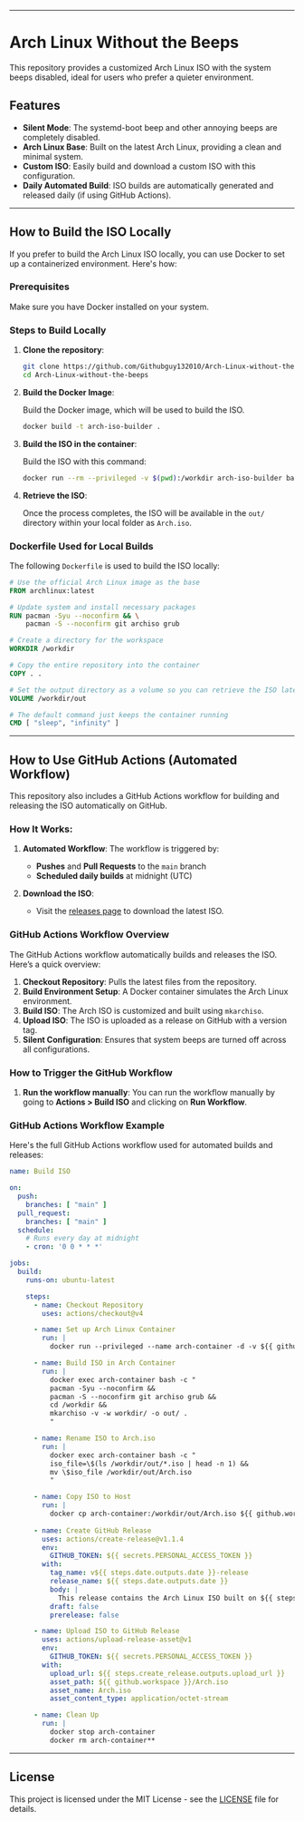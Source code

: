 
---

# Arch Linux Without the Beeps

This repository provides a customized Arch Linux ISO with the system beeps disabled, ideal for users who prefer a quieter environment.

## Features

- **Silent Mode**: The systemd-boot beep and other annoying beeps are completely disabled.
- **Arch Linux Base**: Built on the latest Arch Linux, providing a clean and minimal system.
- **Custom ISO**: Easily build and download a custom ISO with this configuration.
- **Daily Automated Build**: ISO builds are automatically generated and released daily (if using GitHub Actions).

---

## How to Build the ISO Locally

If you prefer to build the Arch Linux ISO locally, you can use Docker to set up a containerized environment. Here's how:

### Prerequisites

Make sure you have Docker installed on your system.

### Steps to Build Locally

1. **Clone the repository**:

   ```bash
   git clone https://github.com/Githubguy132010/Arch-Linux-without-the-beeps.git
   cd Arch-Linux-without-the-beeps
   ```

2. **Build the Docker Image**:

   Build the Docker image, which will be used to build the ISO.

   ```bash
   docker build -t arch-iso-builder .
   ```

3. **Build the ISO in the container**:

   Build the ISO with this command:

   ```bash
   docker run --rm --privileged -v $(pwd):/workdir arch-iso-builder bash -c "mkarchiso -v -w workdir/ -o out/ ."
   ```

4. **Retrieve the ISO**:

   Once the process completes, the ISO will be available in the `out/` directory within your local folder as `Arch.iso`.

### Dockerfile Used for Local Builds

The following `Dockerfile` is used to build the ISO locally:

```Dockerfile
# Use the official Arch Linux image as the base
FROM archlinux:latest

# Update system and install necessary packages
RUN pacman -Syu --noconfirm && \
    pacman -S --noconfirm git archiso grub

# Create a directory for the workspace
WORKDIR /workdir

# Copy the entire repository into the container
COPY . .

# Set the output directory as a volume so you can retrieve the ISO later
VOLUME /workdir/out

# The default command just keeps the container running
CMD [ "sleep", "infinity" ]
```

---

## How to Use GitHub Actions (Automated Workflow)

This repository also includes a GitHub Actions workflow for building and releasing the ISO automatically on GitHub. 

### How It Works:

1. **Automated Workflow**: The workflow is triggered by:
   - **Pushes** and **Pull Requests** to the `main` branch
   - **Scheduled daily builds** at midnight (UTC)

2. **Download the ISO**:
   - Visit the [releases page](https://github.com/Githubguy132010/Arch-Linux-without-the-beeps/releases) to download the latest ISO.

### GitHub Actions Workflow Overview

The GitHub Actions workflow automatically builds and releases the ISO. Here’s a quick overview:

1. **Checkout Repository**: Pulls the latest files from the repository.
2. **Build Environment Setup**: A Docker container simulates the Arch Linux environment.
3. **Build ISO**: The Arch ISO is customized and built using `mkarchiso`.
4. **Upload ISO**: The ISO is uploaded as a release on GitHub with a version tag.
5. **Silent Configuration**: Ensures that system beeps are turned off across all configurations.

### How to Trigger the GitHub Workflow

1. **Run the workflow manually**:
   You can run the workflow manually by going to **Actions > Build ISO** and clicking on **Run Workflow**. 


### GitHub Actions Workflow Example

Here's the full GitHub Actions workflow used for automated builds and releases:

```yaml
name: Build ISO

on:
  push:
    branches: [ "main" ]
  pull_request:
    branches: [ "main" ]
  schedule:
    # Runs every day at midnight
    - cron: '0 0 * * *'

jobs:
  build:
    runs-on: ubuntu-latest

    steps:
      - name: Checkout Repository
        uses: actions/checkout@v4

      - name: Set up Arch Linux Container
        run: |
          docker run --privileged --name arch-container -d -v ${{ github.workspace }}:/workdir archlinux:latest sleep infinity

      - name: Build ISO in Arch Container
        run: |
          docker exec arch-container bash -c "
          pacman -Syu --noconfirm &&
          pacman -S --noconfirm git archiso grub &&
          cd /workdir &&
          mkarchiso -v -w workdir/ -o out/ .
          "

      - name: Rename ISO to Arch.iso
        run: |
          docker exec arch-container bash -c "
          iso_file=\$(ls /workdir/out/*.iso | head -n 1) &&
          mv \$iso_file /workdir/out/Arch.iso
          "

      - name: Copy ISO to Host
        run: |
          docker cp arch-container:/workdir/out/Arch.iso ${{ github.workspace }}/
      
      - name: Create GitHub Release
        uses: actions/create-release@v1.1.4
        env:
          GITHUB_TOKEN: ${{ secrets.PERSONAL_ACCESS_TOKEN }}
        with:
          tag_name: v${{ steps.date.outputs.date }}-release
          release_name: ${{ steps.date.outputs.date }}
          body: |
            This release contains the Arch Linux ISO built on ${{ steps.date.outputs.date }}.
          draft: false
          prerelease: false

      - name: Upload ISO to GitHub Release
        uses: actions/upload-release-asset@v1
        env:
          GITHUB_TOKEN: ${{ secrets.PERSONAL_ACCESS_TOKEN }}
        with:
          upload_url: ${{ steps.create_release.outputs.upload_url }}
          asset_path: ${{ github.workspace }}/Arch.iso
          asset_name: Arch.iso
          asset_content_type: application/octet-stream

      - name: Clean Up
        run: |
          docker stop arch-container
          docker rm arch-container**
```

---

## License

This project is licensed under the MIT License - see the [LICENSE](LICENSE) file for details.

